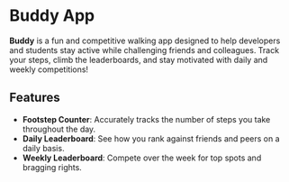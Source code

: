 
# Buddy App

**Buddy** is a fun and competitive walking app designed to help developers and students stay active while challenging friends and colleagues. 
Track your steps, 
climb the leaderboards, 
and stay motivated with daily and weekly competitions!

## Features

- **Footstep Counter**: Accurately tracks the number of steps you take throughout the day.
- **Daily Leaderboard**: See how you rank against friends and peers on a daily basis.
- **Weekly Leaderboard**: Compete over the week for top spots and bragging rights.
